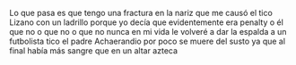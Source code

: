Lo que pasa es que tengo una fractura en la nariz 
que me causó el tico Lizano con un ladrillo
porque yo decía que evidentemente era penalty
o él que no o que no o que no
nunca en mi vida le volveré a dar la espalda a un futbolista tico
el padre Achaerandio por poco se muere del susto
ya que al final había más sangre que en un altar azteca